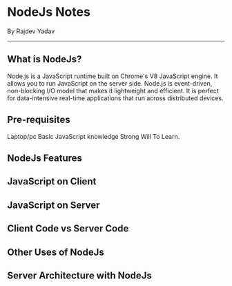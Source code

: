 # NodeJs Notes
By Rajdev Yadav

---

## What is NodeJs?
 Node.js is a JavaScript runtime built on Chrome's V8 JavaScript engine.
 It allows you to run JavaScript on the server side.
 Node.js is event-driven, non-blocking I/O model that makes it lightweight and efficient.
 It is perfect for data-intensive real-time applications that run across distributed devices.

## Pre-requisites
Laptop/pc
Basic JavaScript knowledge
Strong Will To Learn.
## NodeJs Features
## JavaScript on Client
## JavaScript on Server
## Client Code vs Server Code
## Other Uses of NodeJs
## Server Architecture with NodeJs